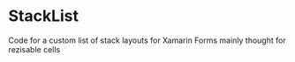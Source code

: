 # StackList
Code for a custom list of stack layouts for Xamarin Forms mainly thought for rezisable cells
